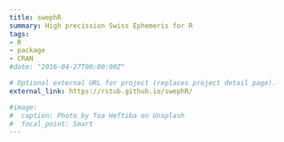 ```yaml
---
title: swephR
summary: High precission Swiss Ephemeris for R
tags:
- R
- package
- CRAN
#date: "2016-04-27T00:00:00Z"

# Optional external URL for project (replaces project detail page).
external_link: https://rstub.github.io/swephR/

#image:
#  caption: Photo by Toa Heftiba on Unsplash
#  focal_point: Smart
---
```

